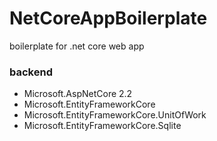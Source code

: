 # NetCoreAppBoilerplate

boilerplate for .net core web app

### backend
- Microsoft.AspNetCore 2.2
- Microsoft.EntityFrameworkCore
- Microsoft.EntityFrameworkCore.UnitOfWork
- Microsoft.EntityFrameworkCore.Sqlite
